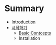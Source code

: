 # Summary

* [Introduction](README.md)
* [시작하기](getting-startedmd.md)
   * [Basic Contcepts](basic_contcepts.md)
   * Installation

